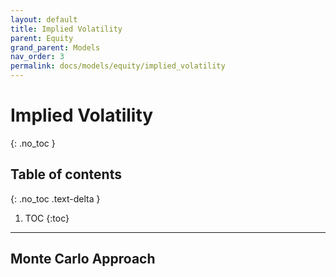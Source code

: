 ```yaml
---
layout: default
title: Implied Volatility
parent: Equity
grand_parent: Models
nav_order: 3
permalink: docs/models/equity/implied_volatility
---
```


# Implied Volatility
{: .no_toc }

## Table of contents
{: .no_toc .text-delta }

1. TOC
{:toc}

---

## Monte Carlo Approach